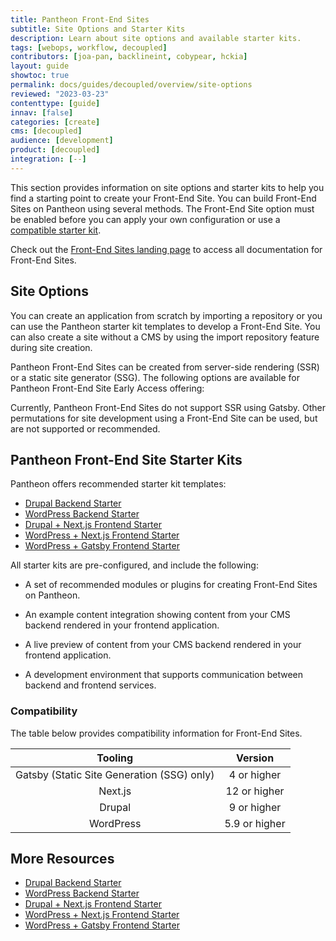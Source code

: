 ```yaml
---
title: Pantheon Front-End Sites
subtitle: Site Options and Starter Kits
description: Learn about site options and available starter kits.
tags: [webops, workflow, decoupled]
contributors: [joa-pan, backlineint, cobypear, hckia]
layout: guide
showtoc: true
permalink: docs/guides/decoupled/overview/site-options
reviewed: "2023-03-23"
contenttype: [guide]
innav: [false]
categories: [create]
cms: [decoupled]
audience: [development]
product: [decoupled]
integration: [--]
---
```


This section provides information on site options and starter kits to help you find a starting point to create your Front-End Site. You can build Front-End Sites on Pantheon using several methods. The Front-End Site option must be enabled before you can apply your own configuration or use a [compatible starter kit](https://decoupledkit.pantheon.io/docs/decoupled-kit-overview).

<Alert title="Not what you're looking for?" type="success" icon="leaf">

Check out the [Front-End Sites landing page](/guides/decoupled/) to access all documentation for Front-End Sites.

</Alert>

## Site Options

You can create an application from scratch by importing a repository or you can use the Pantheon starter kit templates to develop a Front-End Site. You can also create a site without a CMS by using the import repository feature during site creation.

Pantheon Front-End Sites can be created from server-side rendering (SSR) or a static site generator (SSG). The following options are available for Pantheon Front-End Site Early Access offering:

<Partial file="decoupled-site-creation-options.md" />

<Alert title="Note"  type="info" >

Currently, Pantheon Front-End Sites do not support SSR using Gatsby. Other permutations for site development using a Front-End Site can be used, but are not supported or recommended.

</Alert>


## Pantheon Front-End Site Starter Kits

Pantheon offers recommended starter kit templates:

- [Drupal Backend Starter](/guides/decoupled/drupal-backend-starters)
- [WordPress Backend Starter](/guides/decoupled/wp-backend-starters)
- [Drupal + Next.js Frontend Starter](/guides/decoupled/drupal-nextjs-frontend-starters)
- [WordPress + Next.js Frontend Starter](/guides/decoupled/wp-nextjs-frontend-starters)
- [WordPress + Gatsby Frontend Starter](/guides/decoupled/wp-gatsby-frontend-starters)


All starter kits are pre-configured, and include the following:

* A set of recommended modules or plugins for creating Front-End Sites on Pantheon.

* An example content integration showing content from your CMS backend rendered in your frontend application.

* A live preview of content from your CMS backend rendered in your frontend application.

* A development environment that supports communication between backend and frontend services.

### Compatibility

The table below provides compatibility information for Front-End Sites.

|  Tooling   |      Version    |
|  :---:     |       :---:     |
|  Gatsby (Static Site Generation (SSG) only)    |    4 or higher  |
| Next.js    |   12 or higher  |
|  Drupal    |   9 or higher   |
| WordPress  |   5.9 or higher |


## More Resources

- [Drupal Backend Starter](/guides/decoupled/drupal-backend-starters)
- [WordPress Backend Starter](/guides/decoupled/wp-backend-starters)
- [Drupal + Next.js Frontend Starter](/guides/decoupled/drupal-nextjs-frontend-starters)
- [WordPress + Next.js Frontend Starter](/guides/decoupled/wp-nextjs-frontend-starters)
- [WordPress + Gatsby Frontend Starter](/guides/decoupled/wp-gatsby-frontend-starters)
